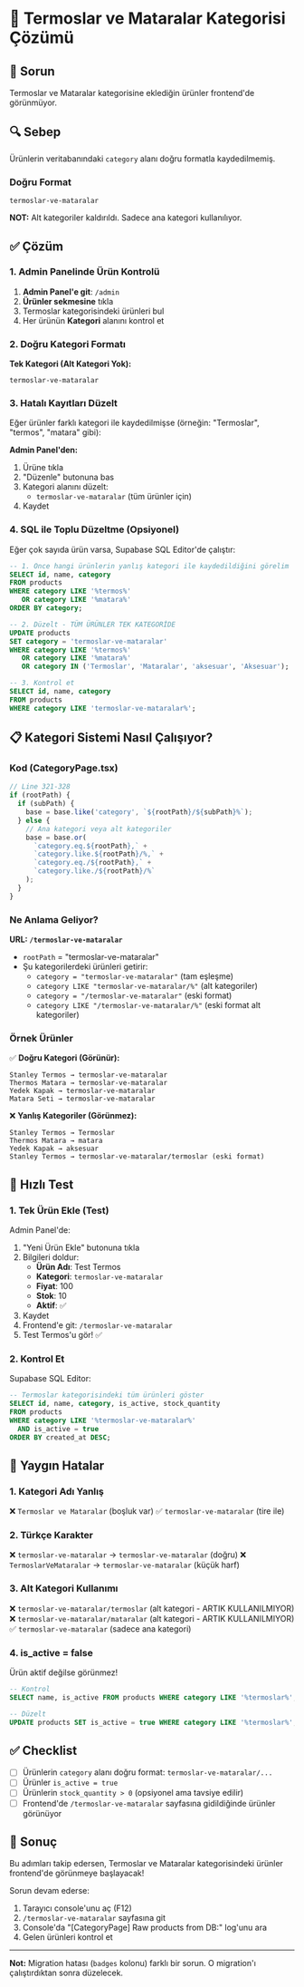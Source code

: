 # 🔧 Termoslar ve Mataralar Kategorisi Çözümü

## 🔴 Sorun
Termoslar ve Mataralar kategorisine eklediğin ürünler frontend'de görünmüyor.

## 🔍 Sebep
Ürünlerin veritabanındaki `category` alanı doğru formatla kaydedilmemiş.

### Doğru Format
```
termoslar-ve-mataralar
```

**NOT:** Alt kategoriler kaldırıldı. Sadece ana kategori kullanılıyor.

## ✅ Çözüm

### 1. Admin Panelinde Ürün Kontrolü

1. **Admin Panel'e git**: `/admin`
2. **Ürünler sekmesine** tıkla
3. Termoslar kategorisindeki ürünleri bul
4. Her ürünün **Kategori** alanını kontrol et

### 2. Doğru Kategori Formatı

**Tek Kategori (Alt Kategori Yok):**
```
termoslar-ve-mataralar
```

### 3. Hatalı Kayıtları Düzelt

Eğer ürünler farklı kategori ile kaydedilmişse (örneğin: "Termoslar", "termos", "matara" gibi):

**Admin Panel'den:**
1. Ürüne tıkla
2. "Düzenle" butonuna bas
3. Kategori alanını düzelt:
   - `termoslar-ve-mataralar` (tüm ürünler için)
4. Kaydet

### 4. SQL ile Toplu Düzeltme (Opsiyonel)

Eğer çok sayıda ürün varsa, Supabase SQL Editor'de çalıştır:

```sql
-- 1. Önce hangi ürünlerin yanlış kategori ile kaydedildiğini görelim
SELECT id, name, category 
FROM products 
WHERE category LIKE '%termos%' 
   OR category LIKE '%matara%'
ORDER BY category;

-- 2. Düzelt - TÜM ÜRÜNLER TEK KATEGORİDE
UPDATE products 
SET category = 'termoslar-ve-mataralar'
WHERE category LIKE '%termos%' 
   OR category LIKE '%matara%'
   OR category IN ('Termoslar', 'Mataralar', 'aksesuar', 'Aksesuar');

-- 3. Kontrol et
SELECT id, name, category 
FROM products 
WHERE category LIKE 'termoslar-ve-mataralar%';
```

## 📋 Kategori Sistemi Nasıl Çalışıyor?

### Kod (CategoryPage.tsx)
```typescript
// Line 321-328
if (rootPath) {
  if (subPath) {
    base = base.like('category', `${rootPath}/${subPath}%`);
  } else {
    // Ana kategori veya alt kategoriler
    base = base.or(
      `category.eq.${rootPath},` +
      `category.like.${rootPath}/%,` +
      `category.eq./${rootPath},` +
      `category.like./${rootPath}/%`
    );
  }
}
```

### Ne Anlama Geliyor?

**URL: `/termoslar-ve-mataralar`**
- `rootPath` = "termoslar-ve-mataralar"
- Şu kategorilerdeki ürünleri getirir:
  - `category = "termoslar-ve-mataralar"` (tam eşleşme)
  - `category LIKE "termoslar-ve-mataralar/%"` (alt kategoriler)
  - `category = "/termoslar-ve-mataralar"` (eski format)
  - `category LIKE "/termoslar-ve-mataralar/%"` (eski format alt kategoriler)

### Örnek Ürünler

✅ **Doğru Kategori (Görünür):**
```
Stanley Termos → termoslar-ve-mataralar
Thermos Matara → termoslar-ve-mataralar
Yedek Kapak → termoslar-ve-mataralar
Matara Seti → termoslar-ve-mataralar
```

❌ **Yanlış Kategoriler (Görünmez):**
```
Stanley Termos → Termoslar
Thermos Matara → matara
Yedek Kapak → aksesuar
Stanley Termos → termoslar-ve-mataralar/termoslar (eski format)
```

## 🎯 Hızlı Test

### 1. Tek Ürün Ekle (Test)

Admin Panel'de:
1. "Yeni Ürün Ekle" butonuna tıkla
2. Bilgileri doldur:
   - **Ürün Adı**: Test Termos
   - **Kategori**: `termoslar-ve-mataralar`
   - **Fiyat**: 100
   - **Stok**: 10
   - **Aktif**: ✅
3. Kaydet
4. Frontend'e git: `/termoslar-ve-mataralar`
5. Test Termos'u gör! ✅

### 2. Kontrol Et

Supabase SQL Editor:
```sql
-- Termoslar kategorisindeki tüm ürünleri göster
SELECT id, name, category, is_active, stock_quantity
FROM products
WHERE category LIKE '%termoslar-ve-mataralar%'
  AND is_active = true
ORDER BY created_at DESC;
```

## 🚨 Yaygın Hatalar

### 1. Kategori Adı Yanlış
❌ `Termoslar ve Mataralar` (boşluk var)
✅ `termoslar-ve-mataralar` (tire ile)

### 2. Türkçe Karakter
❌ `termoslar-ve-mataralar` → `termoslar-ve-mataralar` (doğru)
❌ `TermoslarVeMataralar` → `termoslar-ve-mataralar` (küçük harf)

### 3. Alt Kategori Kullanımı
❌ `termoslar-ve-mataralar/termoslar` (alt kategori - ARTIK KULLANILMIYOR)
❌ `termoslar-ve-mataralar/mataralar` (alt kategori - ARTIK KULLANILMIYOR)
✅ `termoslar-ve-mataralar` (sadece ana kategori)

### 4. is_active = false
Ürün aktif değilse görünmez!
```sql
-- Kontrol
SELECT name, is_active FROM products WHERE category LIKE '%termoslar%';

-- Düzelt
UPDATE products SET is_active = true WHERE category LIKE '%termoslar%';
```

## ✅ Checklist

- [ ] Ürünlerin `category` alanı doğru format: `termoslar-ve-mataralar/...`
- [ ] Ürünler `is_active = true`
- [ ] Ürünlerin `stock_quantity > 0` (opsiyonel ama tavsiye edilir)
- [ ] Frontend'de `/termoslar-ve-mataralar` sayfasına gidildiğinde ürünler görünüyor

## 🎉 Sonuç

Bu adımları takip edersen, Termoslar ve Mataralar kategorisindeki ürünler frontend'de görünmeye başlayacak!

Sorun devam ederse:
1. Tarayıcı console'unu aç (F12)
2. `/termoslar-ve-mataralar` sayfasına git
3. Console'da "[CategoryPage] Raw products from DB:" log'unu ara
4. Gelen ürünleri kontrol et

---

**Not:** Migration hatası (`badges` kolonu) farklı bir sorun. O migration'ı çalıştırdıktan sonra düzelecek.

